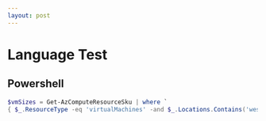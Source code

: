 ```yaml
---
layout: post
---
```


# Language Test

## Powershell

```powershell
$vmSizes = Get-AzComputeResourceSku | where `
{ $_.ResourceType -eq 'virtualMachines' -and $_.Locations.Contains('westeurope') }
```
